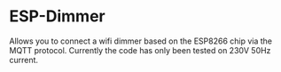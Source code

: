 # ESP-Dimmer
Allows you to connect a wifi dimmer based on the ESP8266 chip via the MQTT protocol. Currently the code has only been tested on 230V 50Hz current.
